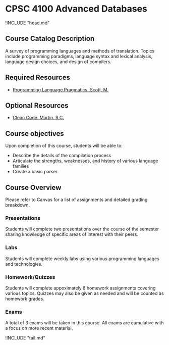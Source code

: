 CPSC 4100 Advanced Databases
============================

!INCLUDE "head.md"

Course Catalog Description
--------------------------

A survey of programming languages and methods of translation. Topics include programming paradigms, language
syntax and lexical analysis, language design choices, and design of compilers.

Required Resources
------------------

- [Programming Language Pragmatics. Scott, M.](https://www.worldcat.org/title/programming-language-pragmatics/oclc/970549610)

Optional Resources
------------------

- [Clean Code. Martin, R.C.](https://www.worldcat.org/title/clean-code-a-handbook-of-agile-software-craftmanship/oclc/968264214)

Course objectives
-----------------

Upon completion of this course, students will be able to:

- Describe the details of the compilation process
- Articulate the strengths, weaknesses, and history of various language families
- Create a basic parser

Course Overview
---------------

Please refer to Canvas for a list of assignments and detailed grading breakdown.

### Presentations

Students will complete two presentations over the course of the semester sharing knowledge of specific areas of interest with their peers.

### Labs

Students will complete weekly labs using various programming languages and technologies.

### Homework/Quizzes

Students will complete appoximately 8 homework assignments covering various topics. Quizzes may also be given as needed and will be counted as homework grades.

### Exams

A total of 3 exams will be taken in this course. All exams are cumulative with a focus on more recent material.

!INCLUDE "tail.md"
